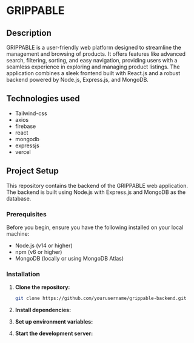 # GRIPPABLE 

## Description

GRIPPABLE is a user-friendly web platform designed to streamline the management and browsing of products. It offers features like advanced search, filtering, sorting, and easy navigation, providing users with a seamless experience in exploring and managing product listings. The application combines a sleek frontend built with React.js and a robust backend powered by Node.js, Express.js, and MongoDB.

## Technologies used

- Tailwind-css
- axios
- firebase
- react
- mongodb
- expressjs
- vercel

## Project Setup

This repository contains the backend of the GRIPPABLE web application. The backend is built using Node.js with Express.js and MongoDB as the database.

### Prerequisites

Before you begin, ensure you have the following installed on your local machine:

- Node.js (v14 or higher)
- npm (v6 or higher)
- MongoDB (locally or using MongoDB Atlas)

### Installation

1. **Clone the repository:**

   ```bash
   git clone https://github.com/yourusername/grippable-backend.git

2. **Install dependencies:**

3. **Set up environment variables:**

4. **Start the development server:**

